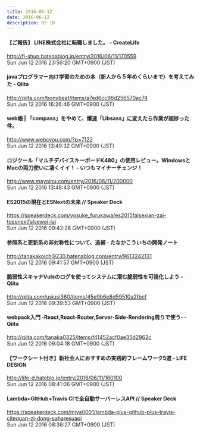 ```yaml
---
title: 2016-06-12
date: 2016-06-12
description: B! 10
---
```


#### 【ご報告】 LINE株式会社に転職しました。 - CreateLife
http://fj-shun.hatenablog.jp/entry/2016/06/11/170559<br>
Sun Jun 12 2016 23:56:20 GMT+0900 (JST)<br>


#### javaプログラマー向け学習のための本（新人から５年めくらいまで）を考えてみた - Qiita
http://qiita.com/bonybeat/items/a7ed6cc96d256570ac74<br>
Sun Jun 12 2016 16:26:46 GMT+0900 (JST)<br>


#### web帳 | 「compass」をやめて、爆速「Libsass」に変えたら作業が超捗った件。
http://www.webcyou.com/?p=7122<br>
Sun Jun 12 2016 13:49:32 GMT+0900 (JST)<br>


#### ロジクール「マルチデバイスキーボードK480」の使用レビュー。WindowsとMacの両刀使いに凄くイイ！ - いつもマイナーチェンジ！
http://www.mayoinu.com/entry/2016/06/11/200000<br>
Sun Jun 12 2016 13:48:43 GMT+0900 (JST)<br>


#### ES2015の現在とESNextの未来 // Speaker Deck
https://speakerdeck.com/yosuke_furukawa/es2015falsexian-zai-toesnextfalsewei-lai<br>
Sun Jun 12 2016 09:42:28 GMT+0900 (JST)<br>


#### 参照系と更新系の非対称性について、追補 - たなかこういちの開発ノート
http://tanakakoichi9230.hatenablog.com/entry/9613242131<br>
Sun Jun 12 2016 09:41:57 GMT+0900 (JST)<br>


#### 脆弱性スキャナVulsのログを使ってシステムに潜む脆弱性を可視化しよう - Qiita
http://qiita.com/usiusi360/items/45e9b6e8d59510a2fbcf<br>
Sun Jun 12 2016 09:39:53 GMT+0900 (JST)<br>


#### webpack入門 -React,React-Router,Server-Side-Rendering周りで使う- - Qiita
http://qiita.com/tanaka0325/items/f41452acf0ae35d2962c<br>
Sun Jun 12 2016 09:04:18 GMT+0900 (JST)<br>


#### 【ワークシート付き】新社会人におすすめの実践的フレームワーク5選 - LIFE DESIGN
http://life-d.hateblo.jp/entry/2016/06/11/160100<br>
Sun Jun 12 2016 08:41:06 GMT+0900 (JST)<br>


#### Lambda+GItHub+Travis CIで全自動サーバーレスAPI // Speaker Deck
https://speakerdeck.com/miya0001/lambda-plus-github-plus-travis-citequan-zi-dong-saharesuapi<br>
Sun Jun 12 2016 08:38:27 GMT+0900 (JST)<br>


